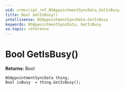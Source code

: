```yaml
---
uid: crmscript_ref_NSAppointmentSyncData_GetIsBusy
title: Bool GetIsBusy()
intellisense: NSAppointmentSyncData.GetIsBusy
keywords: NSAppointmentSyncData, GetIsBusy
so.topic: reference
---
```


# Bool GetIsBusy()

**Returns:** Bool

```crmscript
NSAppointmentSyncData thing;
Bool isBusy  = thing.GetIsBusy();
```

